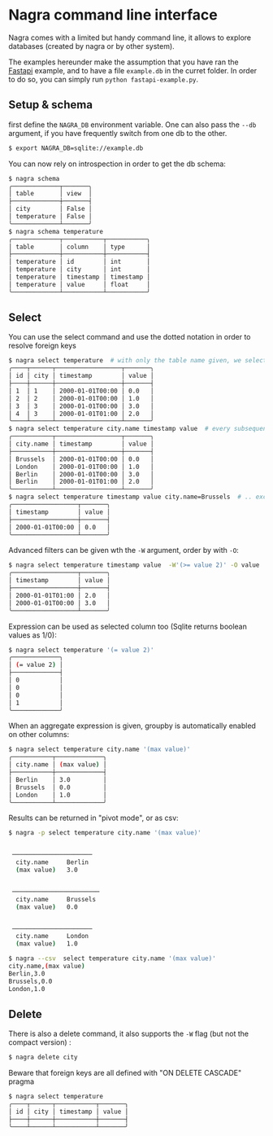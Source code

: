 

# Nagra command line interface

Nagra comes with a limited but handy command line, it allows to
explore databases (created by nagra or by other system).

The examples hereunder make the assumption that you have ran the
[Fastapi](https://github.com/b12consulting/nagra/blob/master/examples/fastapi-example.py)
example, and to have a file `example.db` in the curret folder. In
order to do so, you can simply run `python fastapi-example.py`.


## Setup & schema
first define the `NAGRA_DB` environment variable. One can also pass
the `--db` argument, if you have frequently switch from one db to the
other.

``` sh
$ export NAGRA_DB=sqlite://example.db
```

You can now rely on introspection in order to get the db schema:

``` sh
$ nagra schema
╭─────────────┬───────╮
│ table       │ view  │
├─────────────┼───────┤
│ city        │ False │
│ temperature │ False │
╰─────────────┴───────╯
$ nagra schema temperature
╭─────────────┬───────────┬───────────╮
│ table       │ column    │ type      │
├─────────────┼───────────┼───────────┤
│ temperature │ id        │ int       │
│ temperature │ city      │ int       │
│ temperature │ timestamp │ timestamp │
│ temperature │ value     │ float     │
╰─────────────┴───────────┴───────────╯
```


## Select

You can use the select command and use the dotted notation in order to
resolve foreign keys

``` sh
$ nagra select temperature  # with only the table name given, we select all columns 
╭────┬──────┬──────────────────┬───────╮
│ id │ city │ timestamp        │ value │
├────┼──────┼──────────────────┼───────┤
│ 1  │ 1    │ 2000-01-01T00:00 │ 0.0   │
│ 2  │ 2    │ 2000-01-01T00:00 │ 1.0   │
│ 3  │ 3    │ 2000-01-01T00:00 │ 3.0   │
│ 4  │ 3    │ 2000-01-01T01:00 │ 2.0   │
╰────┴──────┴──────────────────┴───────╯
$ nagra select temperature city.name timestamp value  # every subsequent argument is treated as a column name
╭───────────┬──────────────────┬───────╮
│ city.name │ timestamp        │ value │
├───────────┼──────────────────┼───────┤
│ Brussels  │ 2000-01-01T00:00 │ 0.0   │
│ London    │ 2000-01-01T00:00 │ 1.0   │
│ Berlin    │ 2000-01-01T00:00 │ 3.0   │
│ Berlin    │ 2000-01-01T01:00 │ 2.0   │
╰───────────┴──────────────────┴───────╯
$ nagra select temperature timestamp value city.name=Brussels  # .. except if it contains an "=", it is then a filter 
╭──────────────────┬───────╮
│ timestamp        │ value │
├──────────────────┼───────┤
│ 2000-01-01T00:00 │ 0.0   │
╰──────────────────┴───────╯
```

Advanced filters can be given wth the `-W` argument, order by with `-O`:

``` sh
$ nagra select temperature timestamp value  -W'(>= value 2)' -O value
╭──────────────────┬───────╮
│ timestamp        │ value │
├──────────────────┼───────┤
│ 2000-01-01T01:00 │ 2.0   │
│ 2000-01-01T00:00 │ 3.0   │
╰──────────────────┴───────╯
```

Expression can be used as selected column too (Sqlite returns boolean values as 1/0):

``` sh
$ nagra select temperature '(= value 2)'
╭─────────────╮
│ (= value 2) │
├─────────────┤
│ 0           │
│ 0           │
│ 0           │
│ 1           │
╰─────────────╯
```

When an aggregate expression is given, groupby is automatically
enabled on other columns:

``` sh
$ nagra select temperature city.name '(max value)'
╭───────────┬─────────────╮
│ city.name │ (max value) │
├───────────┼─────────────┤
│ Berlin    │ 3.0         │
│ Brussels  │ 0.0         │
│ London    │ 1.0         │
╰───────────┴─────────────╯
```

Results can be returned in "pivot mode", or as csv:

``` sh
$ nagra -p select temperature city.name '(max value)'


 ──────────────────────
  city.name     Berlin
  (max value)   3.0


 ────────────────────────
  city.name     Brussels
  (max value)   0.0


 ──────────────────────
  city.name     London
  (max value)   1.0
```

``` sh
$ nagra --csv  select temperature city.name '(max value)'
city.name,(max value)
Berlin,3.0
Brussels,0.0
London,1.0
```


## Delete

There is also a delete command, it also supports the `-W` flag (but not the compact version) :

``` sh
$ nagra delete city
```

Beware that foreign keys are all defined with "ON DELETE CASCADE" pragma

``` sh
$ nagra select temperature
╭────┬──────┬───────────┬───────╮
│ id │ city │ timestamp │ value │
├────┼──────┼───────────┼───────┤
╰────┴──────┴───────────┴───────╯
```
